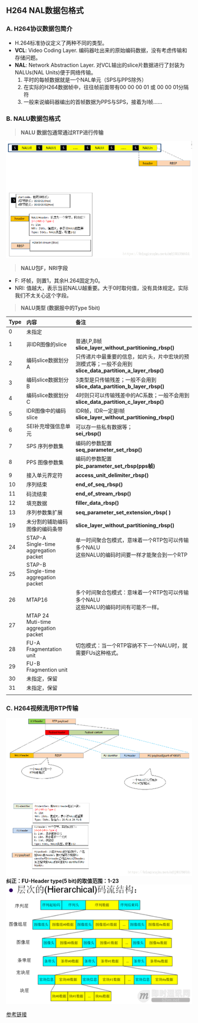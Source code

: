 ## **H264 NAL数据包格式**

### **A. H264协议数据包简介**
- H.264标准协议定义了两种不同的类型。
- **VCL**: Video Coding Layer. 编码器吐出来的原始编码数据，没有考虑传输和存储问题。
- **NAL**: Network Abstraction Layer. 对VCL输出的slice片数据进行了封装为NALUs(NAL  Units)便于网络传输。
    1. 平时的每帧数据就是一个NAL单元（SPS与PPS除外）
    2. 在实际的H264数据帧中，往往帧前面带有00 00 00 01 或 00 00 01分隔符
    3. 一般来说编码器编出的首帧数据为PPS与SPS，接着为I帧……
    
### **B. NALU数据包格式**
> **NALU 数据包通常通过RTP进行传输**

![H264 NALU格式图](./H264NALUFormat.png)
> **NALU包F，NRI字段**

- F: 坏帧，则置1，其余H.264固定为0。
- NRI: 值越大，表示当前NALU越重要。大于0时取何值，没有具体规定。实际我们不太关心这个字段。

> **NALU类型 (数据报中的Type 5bit)**  

|**Type**|**内容**|**备注**|   
|:--|:--|:--|
|0|未指定||
|1|非IDR图像的slice|普通I,P,B帧<br>**slice_layer_without_partitioning_rbsp()**|
|2|	编码slice数据划分A|只传递片中最重要的信息，如片头，片中宏块的预测模式等；一般不会用到</br>**slice_data_partition_a_layer_rbsp()**|
|3|	编码slice数据划分B|	3类型是只传输残差；一般不会用到</br>**slice_data_partition_b_layer_rbsp()**|
|4|	编码slice数据划分C|	4时则只可以传输残差中的AC系数；一般不会用到<br>**slice_data_partition_c_layer_rbsp()**|
|5|	IDR图像中的编码slice|IDR帧，IDR一定是I帧</br>**slice_layer_without_partitioning_rbsp()**|
|6|	SEI补充增强信息单元|可以存一些私有数据等；</br>**sei_rbsp()**|
|7|SPS 序列参数集|编码的参数配置</br>**seq_parameter_set_rbsp()**|
|8|PPS 图像参数集|编码的参数配置</br>**pic_parameter_set_rbsp(pps帧)**|
|9|接入单元界定符|**access_unit_delimiter_rbsp()**|
|10|序列结束|**end_of_seq_rbsp()**|
|11|码流结束|**end_of_stream_rbsp()**|
|12|填充数据|**filler_data_rbsp()**|
|13|序列参数集扩展|**seq_parameter_set_extension_rbsp( )**|
|19|未分割的辅助编码图像的编码条带|**slice_layer_without_partitioning_rbsp()**|
|24|STAP-A</br>Single-time aggregation packet|单一时间聚合包模式，意味着一个RTP包可以传输多个NALU</br>这些NALU的编码时间要一样才能聚合到一个RTP|
|25|STAP-B</br>Single-time aggregation packet||
|26|MTAP16|多个时间聚合包模式：意味着一个RTP包可以传输多个NALU</br>这些NALU的编码时间有可能不一样。|
|27|MTAP 24</br>Muti-time aggregation packet||
|28|FU-A</br>Fragmentation unit|切包模式：当一个RTP容纳不下一个NALU时，就需要FUs这种格式。|
|29|FU-B</br>Fragmention unit||
|30|未指定，保留||
|31|未指定，保留||
||||

### **C. H264视频流用RTP传输**  
![H264onRTP.png](H264onRTP.png)  
**纠正：FU-Header type(5 bit)的取值范围：1-23**  
![层次的码流结构](./rtpVideoCodeLevel.png)

[参考链接](https://www.huaweicloud.com/articles79999bf7e4235d59927366e0dd1ca267.html)



     
